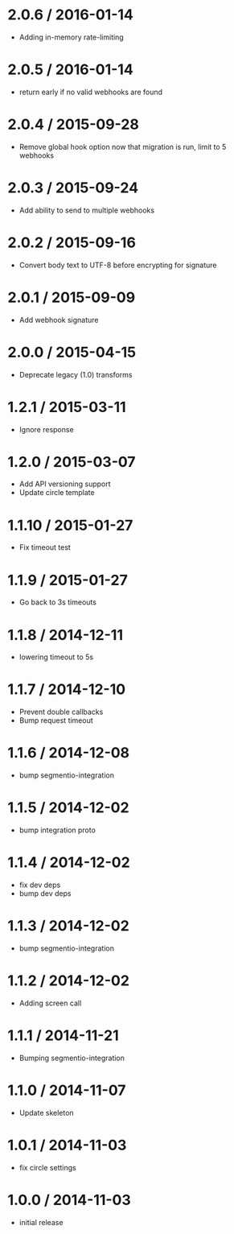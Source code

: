 
2.0.6 / 2016-01-14
==================

  * Adding in-memory rate-limiting

2.0.5 / 2016-01-14
==================

  * return early if no valid webhooks are found

2.0.4 / 2015-09-28
==================

  * Remove global hook option now that migration is run, limit to 5 webhooks

2.0.3 / 2015-09-24
==================

  * Add ability to send to multiple webhooks

2.0.2 / 2015-09-16
==================

  * Convert body text to UTF-8 before encrypting for signature

2.0.1 / 2015-09-09
==================

  * Add webhook signature

2.0.0 / 2015-04-15
==================

  * Deprecate legacy (1.0) transforms

1.2.1 / 2015-03-11
==================

  * Ignore response

1.2.0 / 2015-03-07
==================

  * Add API versioning support
  * Update circle template

1.1.10 / 2015-01-27
==================

 * Fix timeout test

1.1.9 / 2015-01-27
==================

 * Go back to 3s timeouts

1.1.8 / 2014-12-11
==================

  * lowering timeout to 5s

1.1.7 / 2014-12-10
==================

 * Prevent double callbacks
 * Bump request timeout

1.1.6 / 2014-12-08
==================

 * bump segmentio-integration

1.1.5 / 2014-12-02
==================

 * bump integration proto

1.1.4 / 2014-12-02
==================

 * fix dev deps
 * bump dev deps

1.1.3 / 2014-12-02
==================

 * bump segmentio-integration

1.1.2 / 2014-12-02
==================

  * Adding screen call

1.1.1 / 2014-11-21
==================

 * Bumping segmentio-integration

1.1.0 / 2014-11-07
==================

  * Update skeleton


1.0.1 / 2014-11-03
==================

  * fix circle settings

1.0.0 / 2014-11-03
==================

  * initial release

